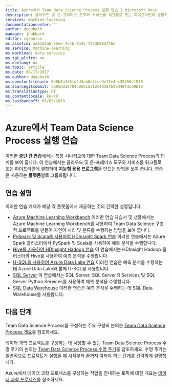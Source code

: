 ```yaml
---
title: Azure에서 Team Data Science Process 실행 연습 | Microsoft Docs
description: 클라우드 및 온-프레미스 도구와 서비스를 워크플로 또는 파이프라인에 결합하여 지능형 응용 프로그램을 만드는 방법입니다.
services: machine-learning
documentationcenter: ''
author: deguhath
manager: jhubbard
editor: cgronlun
ms.assetid: aa63d5a5-25ee-4c4b-9a4c-7553b98d7f6e
ms.service: machine-learning
ms.workload: data-services
ms.tgt_pltfrm: na
ms.devlang: na
ms.topic: article
ms.date: 08/17/2017
ms.author: deguhath
ms.openlocfilehash: 6d8b8a3f5fd2d3cb0d4fcc9e17e4ec35450c1570
ms.sourcegitcommit: ca05dd10784c0651da12c4d58fb9ad40fdcd9b10
ms.translationtype: HT
ms.contentlocale: ko-KR
ms.lasthandoff: 05/03/2018
---
```

# <a name="walkthroughs-executing-the-team-data-science-process"></a>Azure에서 Team Data Science Process 실행 연습

이러한 **종단 간 연습**에서는 특정 시나리오에 대한 Team Data Science Process의 단계를 보여 줍니다. 이 연습에서는 클라우드 및 온-프레미스 도구와 서비스를 워크플로 또는 파이프라인에 결합하여 **지능형 응용 프로그램**을 만드는 방법을 보여 줍니다. 연습은 사용하는 **플랫폼**별로 그룹화됩니다.


## <a name="walkthrough-descriptions"></a>연습 설명

이러한 연습 예제가 해당 각 플랫폼에서 제공하는 것의 간략한 설명입니다.


- [Azure Machine Learning Workbench](walkthroughs-aml-with-tdsp.md) 이러한 연습 자습서 및 샘플에서는 Azure Machine Learning Workbench를 사용하여 Team Data Science 구조적 프로젝트를 만들어 자연어 처리 및 분류를 수행하는 방법을 보여 줍니다.
- [PySpark 및 Scala를 사용하여 HDInsight Spark 연습](walkthroughs-spark.md) 이러한 연습에서는 Azure Spark 클러스터에서 PySpark 및 Scala를 사용하여 예측 분석을 수행합니다.
- [Hive를 사용하여 HDInsight Hadoop 연습](walkthroughs-hdinsight-hadoop.md) 이 연습에서는 HDInsight Hadoop 클러스터와 Hive를 사용하여 예측 분석을 수행합니다.
- [U-SQL을 사용하여 Azure Data Lake 연습](walkthroughs-azure-data-lake.md) 이러한 연습은 예측 분석을 수행하는 데 Azure Data Lake와 함께 U-SQL을 사용합니다.
- [SQL Server](walkthroughs-sql-server.md) 이 연습에서는 SQL Server, SQL Server R Services 및 SQL Server Python Services를 사용하여 예측 분석을 수행합니다.
- [SQL Data Warehouse](walkthroughs-sql-data-warehouse.md) 이러한 연습은 예측 분석을 수행하는 데 SQL Data Warehouse를 사용합니다. 



## <a name="next-steps"></a>다음 단계

Team Data Science Process를 구성하는 주요 구성의 논의는 [Team Data Science Process 개요](overview.md)를 참조하세요.

데이터 과학 프로젝트를 구성하는 데 사용할 수 있는 Team Data Science Process 수명 주기의 논의는 [Team Data Science Process 수명 주기](lifecycle.md)를 참조하세요. 수명 주기는 일반적으로 프로젝트가 실행될 때 시작부터 끝까지 따라야 하는 단계를 간략하게 설명합니다. 

Azure에서 데이터 과학 프로세스를 구성하는 작업을 안내하는 토픽에 대한 개요는 [데이터 과학 프로세스](http://aka.ms/datascienceprocess)를 참조하세요. 

